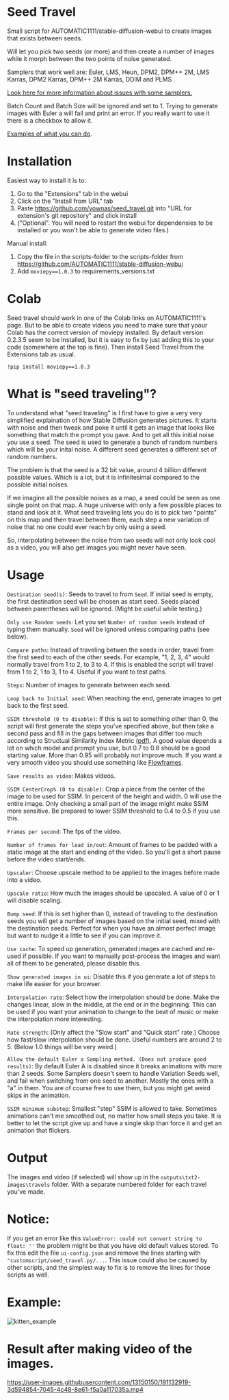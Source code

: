# Seed Travel
Small script for AUTOMATIC1111/stable-diffusion-webui to create images that exists between seeds.

Will let you pick two seeds (or more) and then create a number of images while it morph between the two points of noise generated.

Samplers that work well are: Euler, LMS, Heun, DPM2, DPM++ 2M, LMS Karras, DPM2 Karras, DPM++ 2M Karras, DDIM and PLMS

[Look here for more information about issues with some samplers.](SAMPLER_TEST.md)

Batch Count and Batch Size will be ignored and set to 1. Trying to generate images with Euler a will fail and print an error. If you really want to use it there is a checkbox to allow it.

[Examples of what you can do](USER_EXAMPLES.md).

# Installation

Easiest way to install it is to:
1. Go to the "Extensions" tab in the webui
2. Click on the "Install from URL" tab
3. Paste https://github.com/yownas/seed_travel.git into "URL for extension's git repository" and click install
4. ("Optional". You will need to restart the webui for dependensies to be installed or you won't be able to generate video files.)

Manual install:
1. Copy the file in the scripts-folder to the scripts-folder from https://github.com/AUTOMATIC1111/stable-diffusion-webui
2. Add `moviepy==1.0.3` to requirements_versions.txt

# Colab

Seed travel should work in one of the Colab links on AUTOMATIC1111's page. But to be able to create videos you need to make sure that yoour Colab has the correct version of moviepy installed. By default version 0.2.3.5 seem to be installed, but it is easy to fix by just adding this to your code (somewhere at the top is fine). Then install Seed Travel from the Extensions tab as usual.

`!pip install moviepy==1.0.3`

# What is "seed traveling"?
To understand what "seed traveling" is I first have to give a very very simplified explaination of how Stable Diffusion generates pictures.
It starts with noise and then tweak and poke it until it gets an image that looks like something that match the prompt you gave. And to get all this initial noise you use a seed. The seed is used to generate a bunch of random numbers which will be your inital noise. A different seed generates a different set of random numbers.

The problem is that the seed is a 32 bit value, around 4 billion different possible values. Which is a lot, but it is infinitesimal compared to the possible initial noises.

If we imagine all the possible noises as a map, a seed could be seen as one single point on that map. A huge universe with only a few possible places to stand and look at it. What seed traveling lets you do is to pick two "points" on this map and then travel between them, each step a new variation of noise that no one could ever reach by only using a seed.

So, interpolating between the noise from two seeds will not only look cool as a video, you will also get images you might never have seen.

# Usage

`Destination seed(s)`: Seeds to travel to from `Seed`. If initial seed is empty, the first destination seed will be chosen as start seed. Seeds placed between parentheses will be ignored. (Might be useful while testing.) 

`Only use Random seeds`: Let you set `Number of random seeds` instead of typing them manually. `Seed` will be ignored unless comparing paths (see below).

`Compare paths`: Instead of traveling betwen the seeds in order, travel from the first seed to each of the other seeds. For example, "1, 2, 3, 4" would normally travel from 1 to 2, to 3 to 4. If this is enabled the script will travel from 1 to 2, 1 to 3, 1 to 4. Useful if you want to test paths.

`Steps`: Number of images to generate between each seed.

`Loop back to Initial seed`: When reaching the end, generate images to get back to the first seed.

`SSIM threshold (0 to disable)`: If this is set to something other than 0, the script will first generate the steps you've specified above, but then take a second pass and fill in the gaps between images that differ too much according to Structual Similarity Index Metric [(pdf)](https://www.cns.nyu.edu/pub/eero/wang03-reprint.pdf). A good value depends a lot on which model and prompt you use, but 0.7 to 0.8 should be a good starting value. More than 0.95 will probably not improve much. If you want a very smooth video you should use something like [Flowframes](https://nmkd.itch.io/flowframes).

`Save results as video`: Makes videos.

`SSIM CenterCrop% (0 to disable)`: Crop a piece from the center of the image to be used for SSIM. In percent of the height and width. 0 will use the entire image. Only checking a small part of the image might make SSIM more sensitive. Be prepared to lower SSIM threshold to 0.4 to 0.5 if you use this.

`Frames per second`: The fps of the video.

`Number of frames for lead in/out`: Amount of frames to be padded with a static image at the start and ending of the video. So you'll get a short pause before the video start/ends.

`Upscaler`: Choose upscale method to be applied to the images before made into a video.

`Upscale ratio`: How much the images should be upscaled. A value of 0 or 1 will disable scaling.

`Bump seed`: If this is set higher than 0, instead of traveling to the destination seeds you will get a number of images based on the initial seed, mixed with the destination seeds. Perfect for when you have an almost perfect image but want to nudge it a little to see if you can improve it.

`Use cache`: To speed up generation, generated images are cached and re-used if possible. If you want to manually post-process the images and want all of them to be generated, please disable this.

`Show generated images in ui`: Disable this if you generate a lot of steps to make life easier for your browser.

`Interpolation rate`: Select how the interpolation should be done. Make the changes linear, slow in the middle, at the end or in the beginning. This can be used if you want your animation to change to the beat of music or make the interpolation more interesting.

`Rate strength`: (Only affect the "Slow start" and "Quick start" rate.) Choose how fast/slow interpolation should be done. Useful numbers are around 2 to 5. (Below 1.0 things will be very weird.)

`Allow the default Euler a Sampling method. (Does not produce good results)`: By default Euler A is disabled since it breaks animations with more than 2 seeds. Some Samplers doesn't seem to handle Variation Seeds well, and fail when switching from one seed to another. Mostly the ones with a "a" in them. You are of course free to use them, but you might get weird skips in the animation.

`SSIM minimum substep`: Smallest "step" SSIM is allowed to take. Sometimes animations can't me smoothed out, no matter how small steps you take. It is better to let the script give up and have a single skip than force it and get an animation that flickers.

# Output

The images and video (if selected) will show up in the `outputs\txt2-images\travels` folder. With a separate numbered folder for each travel you've made.

# Notice:

If you get an error like this `ValueError: could not convert string to float: ''` the problem might be that you have old default values stored. To fix this edit the file `ui-config.json` and remove the lines starting with `"customscript/seed_travel.py/...`. This issue could also be caused by other scripts, and the simplest way to fix is to remove the lines for those scripts as well.

# Example:
![kitten_example](https://user-images.githubusercontent.com/13150150/191132820-aeb80b3c-4244-4905-b49d-3bab52ee75ff.png)

# Result after making video of the images.
https://user-images.githubusercontent.com/13150150/191132919-3d594854-7045-4c48-8e61-f5a0a117035a.mp4
